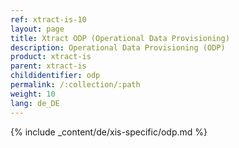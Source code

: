 ```yaml
---
ref: xtract-is-10
layout: page
title: Xtract ODP (Operational Data Provisioning)
description: Operational Data Provisioning (ODP)
product: xtract-is
parent: xtract-is
childidentifier: odp
permalink: /:collection/:path
weight: 10
lang: de_DE
---
```

{% include _content/de/xis-specific/odp.md %}
